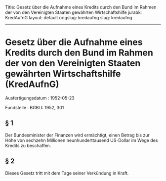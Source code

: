 Title: Gesetz über die Aufnahme eines Kredits durch den Bund im Rahmen der von den
  Vereinigten Staaten gewährten Wirtschaftshilfe
jurabk: KredAufnG
layout: default
origslug: kredaufng
slug: kredaufng

---

# Gesetz über die Aufnahme eines Kredits durch den Bund im Rahmen der von den Vereinigten Staaten gewährten Wirtschaftshilfe (KredAufnG)

Ausfertigungsdatum
:   1952-05-23

Fundstelle
:   BGBl I: 1952, 301



## § 1

Der Bundesminister der Finanzen wird ermächtigt, einen Betrag bis zur
Höhe von sechzehn Millionen neunhunderttausend US-Dollar im Wege des
Kredits zu beschaffen.


## § 2

Dieses Gesetz tritt mit dem Tage seiner Verkündung in Kraft.


